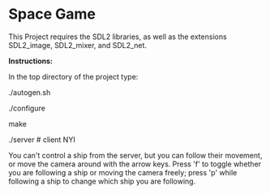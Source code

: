 Space Game
==========

This Project requires the SDL2 libraries, as well as the extensions SDL2\_image, SDL2\_mixer, and SDL2\_net.

__Instructions:__

In the top directory of the project type:

./autogen.sh

./configure

make

./server # client NYI



You can't control a ship from the server, but you can follow their movement, or move the camera around with the arrow keys. Press 'f' to toggle whether you are following a ship or moving the camera freely; press 'p' while following a ship to change which ship you are following.
